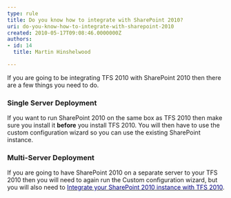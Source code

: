 ```yaml
---
type: rule
title: Do you know how to integrate with SharePoint 2010?
uri: do-you-know-how-to-integrate-with-sharepoint-2010
created: 2010-05-17T09:08:46.0000000Z
authors:
- id: 14
  title: Martin Hinshelwood

---
```




<span class='intro'> If you are going to be integrating TFS 2010 with SharePoint 2010 then there are a few things you need to do. 
 </span>


  <h3>Single Server Deployment</h3>
<p>If you want to run SharePoint 2010 on the same box as TFS 2010 then make sure you install it <strong>before</strong> you install TFS 2010. You will then have to use the custom configuration wizard so you can use the existing SharePoint instance.</p>
<h3>Multi-Server Deployment</h3>
<p>If you are going to have SharePoint 2010 on a separate server to your TFS 2010 then you will need to again run the Custom configuration wizard, but you will also need to <a shape="rect" href="http&#58;//blog.hinshelwood.com/archive/2010/05/03/integrate-sharepoint-2010-with-team-foundation-server-2010.aspx"><font color="#000080">Integrate your SharePoint 2010 instance with TFS 2010</font></a>.</p>



